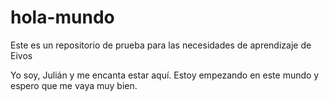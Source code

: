 # hola-mundo
Este es un repositorio de prueba para las necesidades de aprendizaje de Eivos

Yo soy, Julián  y me encanta estar aquí. Estoy empezando en este mundo y espero que me vaya muy bien.
